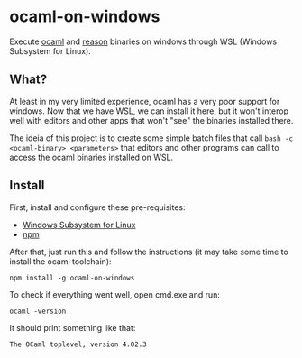# ocaml-on-windows

Execute [ocaml](http://ocaml.org/) and [reason](https://reasonml.github.io/) binaries on windows through WSL (Windows Subsystem for Linux).

## What?

At least in my very limited experience, ocaml has a very poor support for windows. Now that we have WSL, we can install it here, but it won't interop well with editors and other apps that won't "see" the binaries installed there.

The ideia of this project is to create some simple batch files that call `bash -c <ocaml-binary> <parameters>` that editors and other programs can call to access the ocaml binaries installed on WSL.

## Install

First, install and configure these pre-requisites:

* [Windows Subsystem for Linux](https://msdn.microsoft.com/en-us/commandline/wsl/install_guide)
* [npm](https://www.npmjs.com/)

After that, just run this and follow the instructions (it may take some time to install the ocaml toolchain):

```
npm install -g ocaml-on-windows
```

To check if everything went well, open cmd.exe and run:

```
ocaml -version
```

It should print something like that:

```
The OCaml toplevel, version 4.02.3
```
